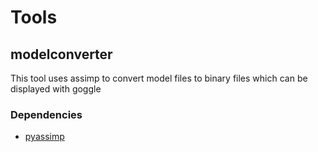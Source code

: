 # Tools

## modelconverter
This tool uses assimp to convert model files to binary files which can be displayed with goggle

### Dependencies
* [pyassimp](https://github.com/assimp/assimp/tree/master/port/PyAssimp)